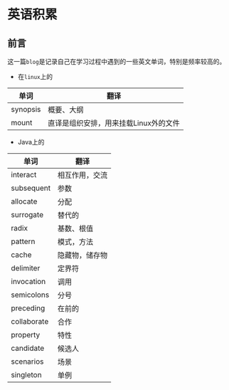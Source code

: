 # 英语积累

## 前言

这一篇`blog`是记录自己在学习过程中遇到的一些英文单词，特别是频率较高的。

- 在`linux`上的

| 单词     | 翻译                                  |
| -------- | ------------------------------------- |
| synopsis | 概要、大纲                            |
| mount    | 直译是组织安排，用来挂载Linux外的文件 |

- Java上的

  

| 单词        | 翻译           |
| ----------- | -------------- |
| interact    | 相互作用，交流 |
| subsequent  | 参数           |
| allocate    | 分配           |
| surrogate   | 替代的         |
| radix       | 基数、根值     |
| pattern     | 模式，方法     |
| cache       | 隐藏物，储存物 |
| delimiter   | 定界符         |
| invocation  | 调用           |
| semicolons  | 分号           |
| preceding   | 在前的         |
| collaborate | 合作           |
| property    | 特性           |
| candidate   | 候选人         |
| scenarios   | 场景           |
| singleton   | 单例           |
